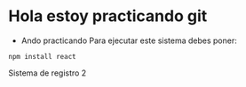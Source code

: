 <h1> Hola estoy practicando git </h1>

- Ando practicando
Para ejecutar este sistema debes poner:

```npm install react```

Sistema de registro 2
